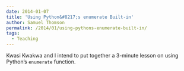 ```yaml
---
date: 2014-01-07
title: 'Using Python&#8217;s enumerate Built-in'
author: Samuel Thomson
permalink: /2014/01/using-pythons-enumerate-built-in/
tags:
  - Teaching
---
```

Kwasi Kwakwa and I intend to put together a 3-minute lesson on using Python&#8217;s `enumerate` function.
